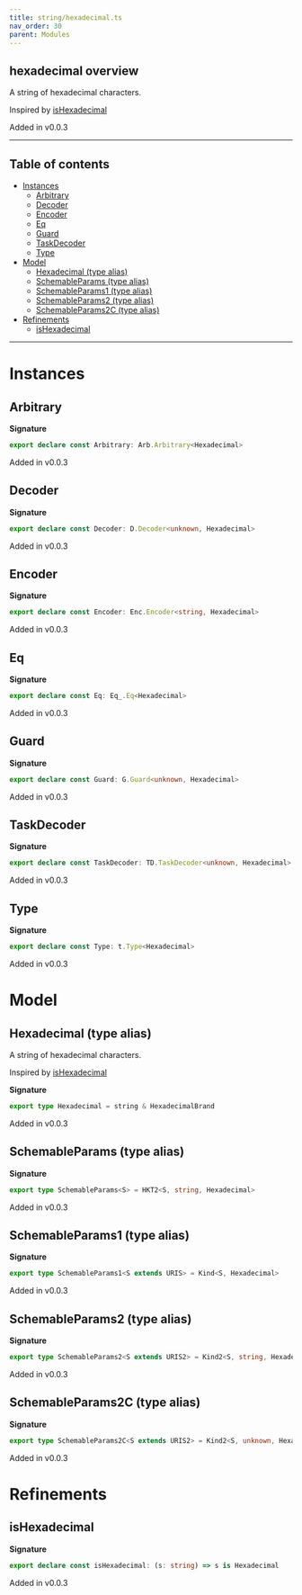 ```yaml
---
title: string/hexadecimal.ts
nav_order: 30
parent: Modules
---
```


## hexadecimal overview

A string of hexadecimal characters.

Inspired by
[isHexadecimal](https://github.com/validatorjs/validator.js/blob/master/src/lib/isHexadecimal.js)

Added in v0.0.3

---

<h2 class="text-delta">Table of contents</h2>

- [Instances](#instances)
  - [Arbitrary](#arbitrary)
  - [Decoder](#decoder)
  - [Encoder](#encoder)
  - [Eq](#eq)
  - [Guard](#guard)
  - [TaskDecoder](#taskdecoder)
  - [Type](#type)
- [Model](#model)
  - [Hexadecimal (type alias)](#hexadecimal-type-alias)
  - [SchemableParams (type alias)](#schemableparams-type-alias)
  - [SchemableParams1 (type alias)](#schemableparams1-type-alias)
  - [SchemableParams2 (type alias)](#schemableparams2-type-alias)
  - [SchemableParams2C (type alias)](#schemableparams2c-type-alias)
- [Refinements](#refinements)
  - [isHexadecimal](#ishexadecimal)

---

# Instances

## Arbitrary

**Signature**

```ts
export declare const Arbitrary: Arb.Arbitrary<Hexadecimal>
```

Added in v0.0.3

## Decoder

**Signature**

```ts
export declare const Decoder: D.Decoder<unknown, Hexadecimal>
```

Added in v0.0.3

## Encoder

**Signature**

```ts
export declare const Encoder: Enc.Encoder<string, Hexadecimal>
```

Added in v0.0.3

## Eq

**Signature**

```ts
export declare const Eq: Eq_.Eq<Hexadecimal>
```

Added in v0.0.3

## Guard

**Signature**

```ts
export declare const Guard: G.Guard<unknown, Hexadecimal>
```

Added in v0.0.3

## TaskDecoder

**Signature**

```ts
export declare const TaskDecoder: TD.TaskDecoder<unknown, Hexadecimal>
```

Added in v0.0.3

## Type

**Signature**

```ts
export declare const Type: t.Type<Hexadecimal>
```

Added in v0.0.3

# Model

## Hexadecimal (type alias)

A string of hexadecimal characters.

Inspired by
[isHexadecimal](https://github.com/validatorjs/validator.js/blob/master/src/lib/isHexadecimal.js)

**Signature**

```ts
export type Hexadecimal = string & HexadecimalBrand
```

Added in v0.0.3

## SchemableParams (type alias)

**Signature**

```ts
export type SchemableParams<S> = HKT2<S, string, Hexadecimal>
```

Added in v0.0.3

## SchemableParams1 (type alias)

**Signature**

```ts
export type SchemableParams1<S extends URIS> = Kind<S, Hexadecimal>
```

Added in v0.0.3

## SchemableParams2 (type alias)

**Signature**

```ts
export type SchemableParams2<S extends URIS2> = Kind2<S, string, Hexadecimal>
```

Added in v0.0.3

## SchemableParams2C (type alias)

**Signature**

```ts
export type SchemableParams2C<S extends URIS2> = Kind2<S, unknown, Hexadecimal>
```

Added in v0.0.3

# Refinements

## isHexadecimal

**Signature**

```ts
export declare const isHexadecimal: (s: string) => s is Hexadecimal
```

Added in v0.0.3

